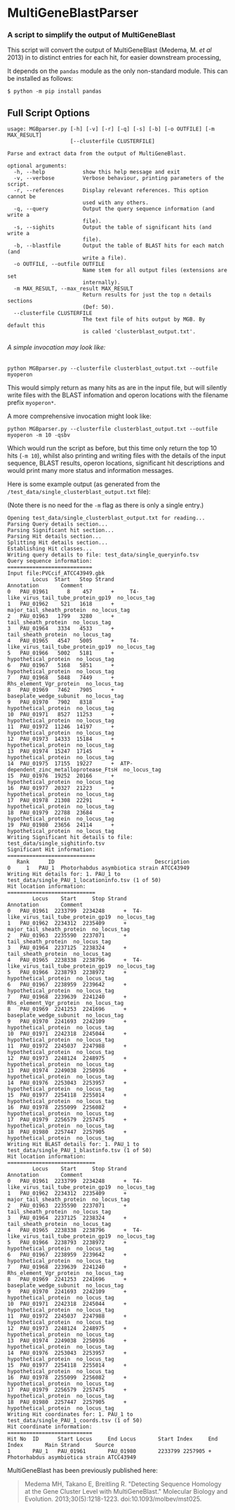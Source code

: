 # MultiGeneBlastParser

### A script to simplify the output of MultiGeneBlast


This script will convert the output of MultiGeneBlast (Medema, M. *et al* 2013) in to distinct entries for each hit, for easier downstream processing,

It depends on the `pandas` module as the only non-standard module.
This can be installed as follows:

`$ python -m pip install pandas`
## Full Script Options

```
usage: MGBparser.py [-h] [-v] [-r] [-q] [-s] [-b] [-o OUTFILE] [-m MAX_RESULT]
                    [--clusterfile CLUSTERFILE]

Parse and extract data from the output of MultiGeneBlast.

optional arguments:
  -h, --help            show this help message and exit
  -v, --verbose         Verbose behaviour, printing parameters of the script.
  -r, --references      Display relevant references. This option cannot be
                        used with any others.
  -q, --query           Output the query sequence information (and write a
                        file).
  -s, --sighits         Output the table of significant hits (and write a
                        file).
  -b, --blastfile       Output the table of BLAST hits for each match (and
                        write a file).
  -o OUTFILE, --outfile OUTFILE
                        Name stem for all output files (extensions are set
                        internally).
  -m MAX_RESULT, --max_result MAX_RESULT
                        Return results for just the top n details sections
                        (Def: 50).
  --clusterfile CLUSTERFILE
                        The text file of hits output by MGB. By default this
                        is called 'clusterblast_output.txt'.
```

###### A simple invocation may look like:

    python MGBparser.py --clusterfile clusterblast_output.txt --outfile myoperon

This would simply return as many hits as are in the input file, but will silently write files with the BLAST infomation and operon locations with the filename prefix `myoperon*`.

A more comprehensive invocation might look like:

    python MGBparser.py --clusterfile clusterblast_output.txt --outfile myoperon -m 10 -qsbv

Which would run the script as before, but this time only return the top 10 hits (`-m 10`), whilst 
also printing and writing files with the details of the input sequence, BLAST results, operon locations,
significant hit descriptions and would print many more status and information messages. 

Here is some example output (as generated from the `/test_data/single_clusterblast_output.txt` file):

(Note there is no need for the `-m` flag as there is only a single entry.)

```$ python MGBparser.py --clusterfile test_data/single_clusterblast_output.txt --out single -vqbs
Opening test_data/single_clusterblast_output.txt for reading...
Parsing Query details section...
Parsing Significant hit section...
Parsing Hit details section...
Splitting Hit details section...
Establishing Hit classes...
Writing query details to file: test_data/single_queryinfo.tsv
Query sequence information:
===========================
Input file:PVCcif_ATCC43949.gbk
        Locus  Start   Stop Strand                               Annotation       Comment
0   PAU_01961      8    457      +     T4-like_virus_tail_tube_protein_gp19  no_locus_tag
1   PAU_01962    521   1618      +                major_tail_sheath_protein  no_locus_tag
2   PAU_01963   1799   3280      +                      tail_sheath_protein  no_locus_tag
3   PAU_01964   3334   4533      +                      tail_sheath_protein  no_locus_tag
4   PAU_01965   4547   5005      +     T4-like_virus_tail_tube_protein_gp19  no_locus_tag
5   PAU_01966   5002   5181      +                     hypothetical_protein  no_locus_tag
6   PAU_01967   5168   5851      +                     hypothetical_protein  no_locus_tag
7   PAU_01968   5848   7449      +                  Rhs_element_Vgr_protein  no_locus_tag
8   PAU_01969   7462   7905      +                  baseplate_wedge_subunit  no_locus_tag
9   PAU_01970   7902   8318      +                     hypothetical_protein  no_locus_tag
10  PAU_01971   8527  11253      +                     hypothetical_protein  no_locus_tag
11  PAU_01972  11246  14197      +                     hypothetical_protein  no_locus_tag
12  PAU_01973  14333  15184      +                     hypothetical_protein  no_locus_tag
13  PAU_01974  15247  17145      +                     hypothetical_protein  no_locus_tag
14  PAU_01975  17155  19227      +  ATP-dependent_zinc_metalloprotease_FtsH  no_locus_tag
15  PAU_01976  19252  20166      +                     hypothetical_protein  no_locus_tag
16  PAU_01977  20327  21223      +                     hypothetical_protein  no_locus_tag
17  PAU_01978  21308  22291      +                     hypothetical_protein  no_locus_tag
18  PAU_01979  22788  23684      +                     hypothetical_protein  no_locus_tag
19  PAU_01980  23656  24114      +                     hypothetical_protein  no_locus_tag
Writing Significant hit details to file: test_data/single_sighitinfo.tsv
Significant Hit information:
============================
   Rank      ID                                Description
0     1   PAU_1  Photorhabdus asymbiotica strain ATCC43949
Writing Hit details for: 1. PAU_1 to test_data/single_PAU_1_locationinfo.tsv (1 of 50)
Hit location information:
============================
        Locus    Start     Stop Strand                            Annotation       Comment
0   PAU_01961  2233799  2234248      +  T4-like_virus_tail_tube_protein_gp19  no_locus_tag
1   PAU_01962  2234312  2235409      +             major_tail_sheath_protein  no_locus_tag
2   PAU_01963  2235590  2237071      +                   tail_sheath_protein  no_locus_tag
3   PAU_01964  2237125  2238324      +                   tail_sheath_protein  no_locus_tag
4   PAU_01965  2238338  2238796      +  T4-like_virus_tail_tube_protein_gp19  no_locus_tag
5   PAU_01966  2238793  2238972      +                  hypothetical_protein  no_locus_tag
6   PAU_01967  2238959  2239642      +                  hypothetical_protein  no_locus_tag
7   PAU_01968  2239639  2241240      +               Rhs_element_Vgr_protein  no_locus_tag
8   PAU_01969  2241253  2241696      +               baseplate_wedge_subunit  no_locus_tag
9   PAU_01970  2241693  2242109      +                  hypothetical_protein  no_locus_tag
10  PAU_01971  2242318  2245044      +                  hypothetical_protein  no_locus_tag
11  PAU_01972  2245037  2247988      +                  hypothetical_protein  no_locus_tag
12  PAU_01973  2248124  2248975      +                  hypothetical_protein  no_locus_tag
13  PAU_01974  2249038  2250936      +                  hypothetical_protein  no_locus_tag
14  PAU_01976  2253043  2253957      +                  hypothetical_protein  no_locus_tag
15  PAU_01977  2254118  2255014      +                  hypothetical_protein  no_locus_tag
16  PAU_01978  2255099  2256082      +                  hypothetical_protein  no_locus_tag
17  PAU_01979  2256579  2257475      +                  hypothetical_protein  no_locus_tag
18  PAU_01980  2257447  2257905      +                  hypothetical_protein  no_locus_tag
Writing Hit BLAST details for: 1. PAU_1 to test_data/single_PAU_1_blastinfo.tsv (1 of 50)
Hit location information:
============================
        Locus    Start     Stop Strand                            Annotation       Comment
0   PAU_01961  2233799  2234248      +  T4-like_virus_tail_tube_protein_gp19  no_locus_tag
1   PAU_01962  2234312  2235409      +             major_tail_sheath_protein  no_locus_tag
2   PAU_01963  2235590  2237071      +                   tail_sheath_protein  no_locus_tag
3   PAU_01964  2237125  2238324      +                   tail_sheath_protein  no_locus_tag
4   PAU_01965  2238338  2238796      +  T4-like_virus_tail_tube_protein_gp19  no_locus_tag
5   PAU_01966  2238793  2238972      +                  hypothetical_protein  no_locus_tag
6   PAU_01967  2238959  2239642      +                  hypothetical_protein  no_locus_tag
7   PAU_01968  2239639  2241240      +               Rhs_element_Vgr_protein  no_locus_tag
8   PAU_01969  2241253  2241696      +               baseplate_wedge_subunit  no_locus_tag
9   PAU_01970  2241693  2242109      +                  hypothetical_protein  no_locus_tag
10  PAU_01971  2242318  2245044      +                  hypothetical_protein  no_locus_tag
11  PAU_01972  2245037  2247988      +                  hypothetical_protein  no_locus_tag
12  PAU_01973  2248124  2248975      +                  hypothetical_protein  no_locus_tag
13  PAU_01974  2249038  2250936      +                  hypothetical_protein  no_locus_tag
14  PAU_01976  2253043  2253957      +                  hypothetical_protein  no_locus_tag
15  PAU_01977  2254118  2255014      +                  hypothetical_protein  no_locus_tag
16  PAU_01978  2255099  2256082      +                  hypothetical_protein  no_locus_tag
17  PAU_01979  2256579  2257475      +                  hypothetical_protein  no_locus_tag
18  PAU_01980  2257447  2257905      +                  hypothetical_protein  no_locus_tag
Writing Hit coordinates for: 1. PAU_1 to test_data/single_PAU_1_coords.tsv (1 of 50)
Hit coordinate information:
===========================
Hit No  ID      Start Locus     End Locus       Start Index     End Index       Main Strand     Source
1       PAU_1   PAU_01961       PAU_01980       2233799 2257905 +       Photorhabdus asymbiotica strain ATCC43949
```



MultiGeneBlast has been previously published here:

> Medema MH, Takano E, Breitling R. 
> "Detecting Sequence Homology at the Gene Cluster Level with MultiGeneBlast."
> Molecular Biology and Evolution. 2013;30(5):1218-1223. doi:10.1093/molbev/mst025.
